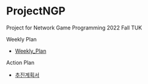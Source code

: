 # ProjectNGP
Project for Network Game Programming 2022 Fall TUK


Weekly Plan
- [Weekly_Plan](Doc/Weekly_Plan.md)

Action Plan
- [추진계획서](Action_Plan.md)
